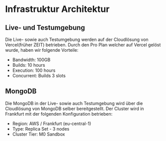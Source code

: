# Infrastruktur Architektur

## Live- und Testumgebung
Die Live- sowie auch Testumgebung werden auf der Cloudlösung von Vercel(früher  ZEIT) betrieben. Durch den Pro Plan welcher auf Vercel gelöst wurde, haben wir folgende Vorteile:
* Bandwidth: 100GB
* Builds: 10 hours
* Execution: 100 hours
* Concurrent: Builds 3 slots

## MongoDB
Die MongoDB in der Live- sowie auch Testumgebung wird über die Cloudlösung von MongoDB selber bereitgestellt.
Der Cluster wird in Frankfurt mit der folgenden Konfiguration betrieben:
* Region: AWS / Frankfurt (eu-central-1)
* Type: Replica Set - 3 nodes
* Cluster Tier: M0 Sandbox

